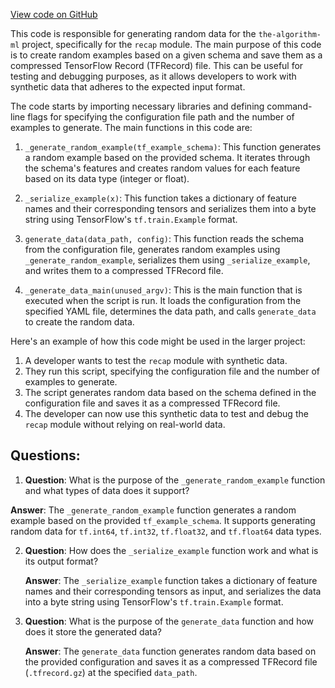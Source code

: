 [View code on GitHub](https://github.com/twitter/the-algorithm-ml/blob/master/projects/home/recap/data/generate_random_data.py)

This code is responsible for generating random data for the `the-algorithm-ml` project, specifically for the `recap` module. The main purpose of this code is to create random examples based on a given schema and save them as a compressed TensorFlow Record (TFRecord) file. This can be useful for testing and debugging purposes, as it allows developers to work with synthetic data that adheres to the expected input format.

The code starts by importing necessary libraries and defining command-line flags for specifying the configuration file path and the number of examples to generate. The main functions in this code are:

1. `_generate_random_example(tf_example_schema)`: This function generates a random example based on the provided schema. It iterates through the schema's features and creates random values for each feature based on its data type (integer or float).

2. `_serialize_example(x)`: This function takes a dictionary of feature names and their corresponding tensors and serializes them into a byte string using TensorFlow's `tf.train.Example` format.

3. `generate_data(data_path, config)`: This function reads the schema from the configuration file, generates random examples using `_generate_random_example`, serializes them using `_serialize_example`, and writes them to a compressed TFRecord file.

4. `_generate_data_main(unused_argv)`: This is the main function that is executed when the script is run. It loads the configuration from the specified YAML file, determines the data path, and calls `generate_data` to create the random data.

Here's an example of how this code might be used in the larger project:

1. A developer wants to test the `recap` module with synthetic data.
2. They run this script, specifying the configuration file and the number of examples to generate.
3. The script generates random data based on the schema defined in the configuration file and saves it as a compressed TFRecord file.
4. The developer can now use this synthetic data to test and debug the `recap` module without relying on real-world data.
## Questions: 
 1. **Question**: What is the purpose of the `_generate_random_example` function and what types of data does it support?
   
   **Answer**: The `_generate_random_example` function generates a random example based on the provided `tf_example_schema`. It supports generating random data for `tf.int64`, `tf.int32`, `tf.float32`, and `tf.float64` data types.

2. **Question**: How does the `_serialize_example` function work and what is its output format?

   **Answer**: The `_serialize_example` function takes a dictionary of feature names and their corresponding tensors as input, and serializes the data into a byte string using TensorFlow's `tf.train.Example` format.

3. **Question**: What is the purpose of the `generate_data` function and how does it store the generated data?

   **Answer**: The `generate_data` function generates random data based on the provided configuration and saves it as a compressed TFRecord file (`.tfrecord.gz`) at the specified `data_path`.